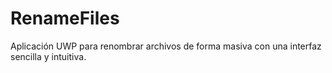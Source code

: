 # RenameFiles
Aplicación UWP para renombrar archivos de forma masiva con una interfaz sencilla y intuitiva.
